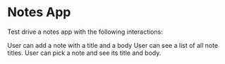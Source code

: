 # Notes App

Test drive a notes app with the following interactions:

User can add a note with a title and a body
User can see a list of all note titles.
User can pick a note and see its title and body.
